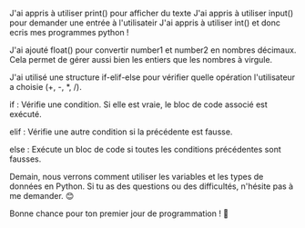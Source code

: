 J'ai appris à utiliser print() pour afficher du texte
J'ai appris à utiliser input() pour demander une entrée à l'utilisateir
J'ai appris à utiliser int() et donc ecris mes programmes python ! 

J'ai ajouté float() pour convertir number1 et number2 en nombres décimaux. Cela permet de gérer aussi bien les entiers que les nombres à virgule.

J'ai utilisé une structure if-elif-else pour vérifier quelle opération l'utilisateur a choisie (+, -, *, /).

if : Vérifie une condition. Si elle est vraie, le bloc de code associé est exécuté.

elif : Vérifie une autre condition si la précédente est fausse.

else : Exécute un bloc de code si toutes les conditions précédentes sont fausses.


Demain, nous verrons comment utiliser les variables et les types de données en Python. Si tu as des questions ou des difficultés, n'hésite pas à me demander. 😊

Bonne chance pour ton premier jour de programmation ! 🚀

